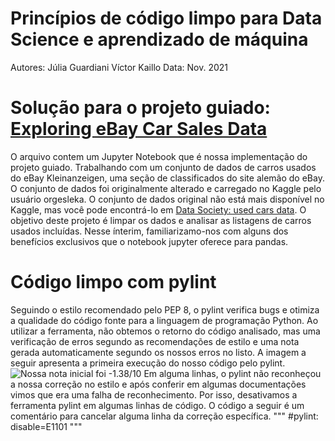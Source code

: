 # Princípios de código limpo para Data Science e aprendizado de máquina
Autores:
Júlia Guardiani
Víctor Kaillo
Data:
Nov. 2021
# Solução para o projeto guiado: [Exploring eBay Car Sales Data](https://app.dataquest.io/c/54/m/294/guided-project%3A-exploring-ebay-car-sales-data/)
O arquivo []() contem um Jupyter Notebook que é nossa implementação do projeto guiado. Trabalhando com um conjunto de dados de carros usados do eBay Kleinanzeigen, uma seção de classificados do site alemão do eBay. O conjunto de dados foi originalmente alterado e carregado no Kaggle pelo usuário orgesleka. O conjunto de dados original não está mais disponível no Kaggle, mas você pode encontrá-lo em [Data Society: used cars data](https://data.world/data-society/used-cars-data). O objetivo deste projeto é limpar os dados e analisar as listagens de carros usados incluídas. Nesse ínterim, familiarizamo-nos com alguns dos benefícios exclusivos que o notebook jupyter oferece para pandas.
# Código limpo com pylint
Seguindo o estilo recomendado pelo PEP 8, o pylint verifica bugs e otimiza a qualidade do código fonte para a linguagem de programação Python. Ao utilizar a ferramenta, não obtemos o retorno do código analisado, mas uma verificação de erros segundo as recomendações de estilo e uma nota gerada automaticamente segundo os nossos erros no listo. A imagem a seguir apresenta a primeira execução do nosso código pelo pylint. ![Nossa nota inicial foi -1.38/10]()
Em alguma linhas, o pylint não reconheçou a nossa correção no estilo e após conferir em algumas documentações vimos que era uma falha de reconhecimento. Por isso, desativamos a ferramenta pylint em algumas linhas de código. O código a seguir é um comentário para cancelar alguma linha da correção específica.
""" #pylint: disable=E1101 """
